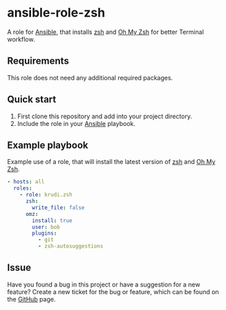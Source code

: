 # ansible-role-zsh

A role for [Ansible](https://github.com/ansible/ansible), that installs [zsh](https://www.zsh.org/) and [Oh My Zsh](https://ohmyz.sh/) for better Terminal workflow.

## Requirements

This role does not need any additional required packages.

## Quick start

1. First clone this repository and add into your project directory.
2. Include the role in your [Ansible](https://github.com/ansible/ansible) playbook.

## Example playbook

Example use of a role, that will install the latest version of [zsh](https://www.zsh.org/) and [Oh My Zsh](https://ohmyz.sh/).

```yml
- hosts: all
  roles:
    - role: krudi.zsh
      zsh:
        write_file: false
      omz:
        install: true
        user: bob
        plugins:
          - git
          - zsh-autosuggestions
```

## Issue

Have you found a bug in this project or have a suggestion for a new feature? Create a new ticket for the bug or feature, which can be found on the [GitHub](https://github.com/krudi/ansible-role-zsh/issues) page.
